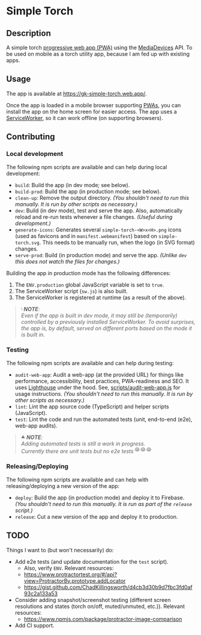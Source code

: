 # Simple Torch


## Description

A simple torch [progressive web app (PWA)][mdn-pwa] using the [MediaDevices][mdn-media-devices] API.
To be used on mobile as a torch utility app, because I am fed up with existing apps.


## Usage

The app is available at https://gk-simple-torch.web.app/.

Once the app is loaded in a mobile browser supporting [PWAs][mdn-pwa], you can install the app on the home screen for
easier access. The app uses a [ServiceWorker][mdn-sw], so it can work offline (on supporting browsers).


## Contributing


### Local development

The following npm scripts are available and can help during local development:

- `build`: Build the app (in dev mode; see below).
- `build-prod`: Build the app (in production mode; see below).
- `clean-up`: Remove the output directory.
  _(You shouldn't need to run this manually. It is run by other scripts as necessary.)_
- `dev`: Build (in dev mode), test and serve the app. Also, automatically reload and re-run tests whenever a file
  changes.
  _(Useful during development.)_
- `generate-icons`: Generates several `simple-torch-<W>x<H>.png` icons (used as favicons and in `manifest.webmanifest`)
  based on `simple-torch.svg`. This needs to be manually run, when the logo (in SVG format) changes.
- `serve-prod`: Build (in production mode) and serve the app.
  _(Unlike `dev` this does not watch the files for changes.)_

Building the app in production mode has the following differences:
1. The `ENV.production` global JavaScript variable is set to `true`.
2. The ServiceWorker script (`sw.js`) is also built.
3. The ServiceWorker is registered at runtime (as a result of the above).

> <sup><sub>ℹ️</sub></sup> _**NOTE**:_<br />
> _Even if the app is built in dev mode, it may still be (temporarily) controlled by a previously installed
> ServiceWorker. To avoid surprises, the app is, by default, served on different ports based on the mode it is built
> in._

### Testing

The following npm scripts are available and can help during testing:

- `audit-web-app`: Audit a web-app (at the provided URL) for things like performance, accessibility, best practices,
  PWA-readiness and SEO. It uses [Lighthouse][lighthouse] under the hood. See,
  [scripts/audit-web-app.js][audit-web-app] for usage instructions.
  _(You shouldn't need to run this manually. It is run by other scripts as necessary.)_
- `lint`: Lint the app source code (TypeScript) and helper scripts (JavaScript).
- `test`: Lint the code and run the automated tests (unit, end-to-end (e2e), web-app audits).

> <sup><sub>⚠️</sub></sup> _**NOTE**:_<br />
> _Adding automated tests is still a work in progress._<br />
> _Currently there are unit tests but no e2e tests_ <sup>:scream: :scream: :scream:</sup>

### Releasing/Deploying

The following npm scripts are available and can help with releasing/deploying a new version of the app:

- `deploy`: Build the app (in production mode) and deploy it to Firebase.
  _(You shouldn't need to run this manually. It is run as part of the `release` script.)_
- `release`: Cut a new version of the app and deploy it to production.


## TODO

Things I want to (but won't necessarily) do:

- Add e2e tests (and update documentation for the `test` script).
  - Also, verify `ENV`.
  Relevant resources:
  - https://www.protractortest.org/#/api?view=ProtractorBy.prototype.addLocator
  - https://gist.github.com/ChadKillingsworth/d4cb3d30b9d7fbc3fd0af93c2a133a53
- Consider adding snapshot/screenshot testing (different screen resolutions and states (torch on/off, muted/unmuted, etc.)).
  Relevant resources:
  - https://www.npmjs.com/package/protractor-image-comparison
- Add CI support.


[audit-web-app]: scripts/audit-web-app.js
[mdn-media-devices]: https://developer.mozilla.org/en-US/docs/Web/API/MediaDevices
[mdn-pwa]: https://developer.mozilla.org/en-US/docs/Web/Progressive_web_apps
[mdn-sw]: https://developer.mozilla.org/en-US/docs/Web/API/Service_Worker_API
[lighthouse]: https://developers.google.com/web/tools/lighthouse
